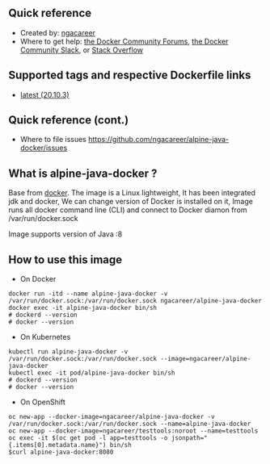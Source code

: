 ## Quick reference
- Created by: <a href="https://github.com/ngacareer">ngacareer</a>
- Where to get help: <a href="https://forums.docker.com/">the Docker Community Forums</a>, <a href="https://dockr.ly/slack">the Docker Community Slack</a>, or <a href="https://stackoverflow.com/search?tab=newest&amp;q=docker">Stack Overflow</a>

## Supported tags and respective Dockerfile links
- <a href="https://github.com/ngacareer/alpine-java-docker/blob/main/Dockerfile">latest (20.10.3)</a>

## Quick reference (cont.)
- Where to file issues <a href="https://github.com/ngacareer/alpine-java-docker/issues">https://github.com/ngacareer/alpine-java-docker/issues</a>

## What is alpine-java-docker ? 

Base from <a href="https://hub.docker.com/_/docker">docker</a>. The image is a Linux lightweight, It has been integrated jdk and docker, We can change version of Docker is installed on it, Image runs all docker command line (CLI) and connect to Docker diamon from /var/run/docker.sock

Image supports version of Java :8

## How to use this image
- On Docker 
```
docker run -itd --name alpine-java-docker -v /var/run/docker.sock:/var/run/docker.sock ngacareer/alpine-java-docker
docker exec -it alpine-java-docker bin/sh
# dockerd --version
# docker --version
 ```
- On Kubernetes
 ```
kubectl run alpine-java-docker -v /var/run/docker.sock:/var/run/docker.sock --image=ngacareer/alpine-java-docker
kubectl exec -it pod/alpine-java-docker bin/sh
# dockerd --version
# docker --version
 ```
- On OpenShift
 ```
oc new-app --docker-image=ngacareer/alpine-java-docker -v /var/run/docker.sock:/var/run/docker.sock --name=alpine-java-docker
oc new-app --docker-image=ngacareer/testtools:noroot --name=testtools
oc exec -it $(oc get pod -l app=testtools -o jsonpath="{.items[0].metadata.name}") bin/sh
$curl alpine-java-docker:8080
 ```
